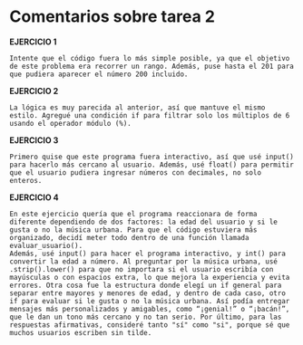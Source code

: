 # Comentarios sobre tarea 2

**EJERCICIO 1**
    
    Intente que el código fuera lo más simple posible, ya que el objetivo de este problema era recorrer un rango. Además, puse hasta el 201 para que pudiera aparecer el número 200 incluido. 

**EJERCICIO 2**

    La lógica es muy parecida al anterior, así que mantuve el mismo estilo. Agregué una condición if para filtrar solo los múltiplos de 6 usando el operador módulo (%).

**EJERCICIO 3**

    Primero quise que este programa fuera interactivo, así que usé input() para hacerlo más cercano al usuario. Además, usé float() para permitir que el usuario pudiera ingresar números con decimales, no solo enteros. 

**EJERCICIO 4** 

    En este ejercicio quería que el programa reaccionara de forma diferente dependiendo de dos factores: la edad del usuario y si le gusta o no la música urbana. Para que el código estuviera más organizado, decidí meter todo dentro de una función llamada evaluar_usuario().
    Además, usé input() para hacer el programa interactivo, y int() para convertir la edad a número. Al preguntar por la música urbana, usé .strip().lower() para que no importara si el usuario escribía con mayúsculas o con espacios extra, lo que mejora la experiencia y evita errores. Otra cosa fue la estructura donde elegí un if general para separar entre mayores y menores de edad, y dentro de cada caso, otro if para evaluar si le gusta o no la música urbana. Así podía entregar mensajes más personalizados y amigables, como “¡genial!” o “¡bacán!”, que le dan un tono más cercano y no tan serio. Por último, para las respuestas afirmativas, consideré tanto "sí" como "si", porque sé que muchos usuarios escriben sin tilde.